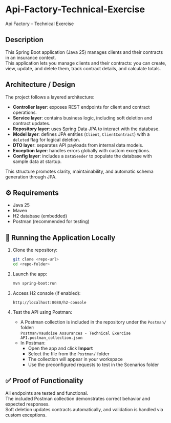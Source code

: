 # Api-Factory-Technical-Exercise
Api Factory – Technical Exercise 

##  Description
This Spring Boot application (Java 25) manages clients and their contracts in an insurance context.  
This application lets you manage clients and their contracts: you can create, view, update, and delete them, track contract details, and calculate totals.

## Architecture / Design

The project follows a layered architecture:

- **Controller layer**: exposes REST endpoints for client and contract operations.  
- **Service layer**: contains business logic, including soft deletion and contract updates.  
- **Repository layer**: uses Spring Data JPA to interact with the database.  
- **Model layer**: defines JPA entities (`Client`, `ClientContract`) with a `deleted` flag for logical deletion.  
- **DTO layer**: separates API payloads from internal data models.  
- **Exception layer**: handles errors globally with custom exceptions.  
- **Config layer**: includes a `DataSeeder` to populate the database with sample data at startup.

This structure promotes clarity, maintainability, and automatic schema generation through JPA.


## ⚙️ Requirements
- Java 25
- Maven
- H2 database (embedded)
- Postman (recommended for testing)

## 🚀 Running the Application Locally

1. Clone the repository:
   ```bash
   git clone <repo-url>
   cd <repo-folder>
   ```

2. Launch the app:
   ```bash
   mvn spring-boot:run
   ```

3. Access H2 console (if enabled):
   ```
   http://localhost:8080/h2-console
   ```

4. Test the API using Postman:
   - A Postman collection is included in the repository under the `Postman/` folder:  
     `Postman/Vaudoise Assurances - Technical Exercise API.postman_collection.json`
   - In Postman:
     - Open the app and click **Import**
     - Select the file from the `Postman/` folder
     - The collection will appear in your workspace
     - Use the preconfigured requests to test in the Scenarios folder

## ✅ Proof of Functionality
All endpoints are tested and functional.  
The included Postman collection demonstrates correct behavior and expected responses.  
Soft deletion updates contracts automatically, and validation is handled via custom exceptions.
